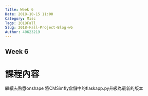 ```yaml
---
Title: Week 6
Date: 2018-10-15 11:00
Category: Misc
Tags: 2018Fall
Slug: 2018-Fall-Project-Blog-w6
Author: 40623219
---
```


Week 6
----
# 課程內容

繼續去熟悉onshape
將CMSimfly倉儲中的flaskapp.py升級為最新的版本



